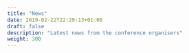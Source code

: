 ```yaml
---
title: "News"
date: 2019-02-22T22:29:13+01:00
draft: false
description: "Latest news from the conference organisers"
weight: 300
---
```

